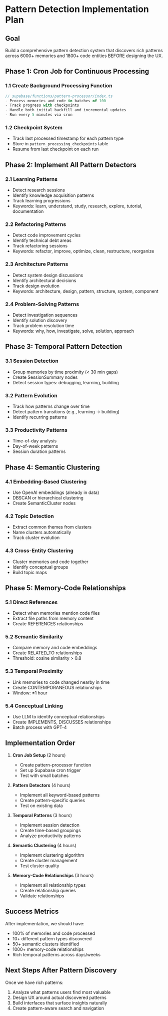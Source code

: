 # Pattern Detection Implementation Plan

## Goal
Build a comprehensive pattern detection system that discovers rich patterns across 6000+ memories and 1800+ code entities BEFORE designing the UX.

## Phase 1: Cron Job for Continuous Processing

### 1.1 Create Background Processing Function
```typescript
// supabase/functions/pattern-processor/index.ts
- Process memories and code in batches of 100
- Track progress with checkpoints
- Handle both initial backfill and incremental updates
- Run every 5 minutes via cron
```

### 1.2 Checkpoint System
- Track last processed timestamp for each pattern type
- Store in `pattern_processing_checkpoints` table
- Resume from last checkpoint on each run

## Phase 2: Implement All Pattern Detectors

### 2.1 Learning Patterns
- Detect research sessions
- Identify knowledge acquisition patterns
- Track learning progressions
- Keywords: learn, understand, study, research, explore, tutorial, documentation

### 2.2 Refactoring Patterns
- Detect code improvement cycles
- Identify technical debt areas
- Track refactoring sessions
- Keywords: refactor, improve, optimize, clean, restructure, reorganize

### 2.3 Architecture Patterns
- Detect system design discussions
- Identify architectural decisions
- Track design evolution
- Keywords: architecture, design, pattern, structure, system, component

### 2.4 Problem-Solving Patterns
- Detect investigation sequences
- Identify solution discovery
- Track problem resolution time
- Keywords: why, how, investigate, solve, solution, approach

## Phase 3: Temporal Pattern Detection

### 3.1 Session Detection
- Group memories by time proximity (< 30 min gaps)
- Create SessionSummary nodes
- Detect session types: debugging, learning, building

### 3.2 Pattern Evolution
- Track how patterns change over time
- Detect pattern transitions (e.g., learning → building)
- Identify recurring patterns

### 3.3 Productivity Patterns
- Time-of-day analysis
- Day-of-week patterns
- Session duration patterns

## Phase 4: Semantic Clustering

### 4.1 Embedding-Based Clustering
- Use OpenAI embeddings (already in data)
- DBSCAN or hierarchical clustering
- Create SemanticCluster nodes

### 4.2 Topic Detection
- Extract common themes from clusters
- Name clusters automatically
- Track cluster evolution

### 4.3 Cross-Entity Clustering
- Cluster memories and code together
- Identify conceptual groups
- Build topic maps

## Phase 5: Memory-Code Relationships

### 5.1 Direct References
- Detect when memories mention code files
- Extract file paths from memory content
- Create REFERENCES relationships

### 5.2 Semantic Similarity
- Compare memory and code embeddings
- Create RELATED_TO relationships
- Threshold: cosine similarity > 0.8

### 5.3 Temporal Proximity
- Link memories to code changed nearby in time
- Create CONTEMPORANEOUS relationships
- Window: ±1 hour

### 5.4 Conceptual Linking
- Use LLM to identify conceptual relationships
- Create IMPLEMENTS, DISCUSSES relationships
- Batch process with GPT-4

## Implementation Order

1. **Cron Job Setup** (2 hours)
   - Create pattern-processor function
   - Set up Supabase cron trigger
   - Test with small batches

2. **Pattern Detectors** (4 hours)
   - Implement all keyword-based patterns
   - Create pattern-specific queries
   - Test on existing data

3. **Temporal Patterns** (3 hours)
   - Implement session detection
   - Create time-based groupings
   - Analyze productivity patterns

4. **Semantic Clustering** (4 hours)
   - Implement clustering algorithm
   - Create cluster management
   - Test cluster quality

5. **Memory-Code Relationships** (3 hours)
   - Implement all relationship types
   - Create relationship queries
   - Validate relationships

## Success Metrics

After implementation, we should have:
- 100% of memories and code processed
- 10+ different pattern types discovered
- 50+ semantic clusters identified
- 1000+ memory-code relationships
- Rich temporal patterns across days/weeks

## Next Steps After Pattern Discovery

Once we have rich patterns:
1. Analyze what patterns users find most valuable
2. Design UX around actual discovered patterns
3. Build interfaces that surface insights naturally
4. Create pattern-aware search and navigation